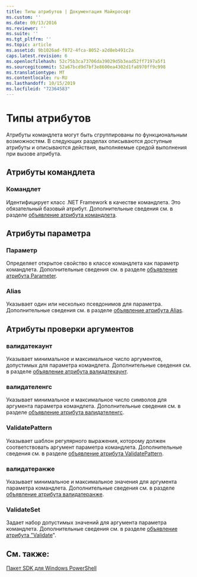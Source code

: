 ```yaml
---
title: Типы атрибутов | Документация Майкрософт
ms.custom: ''
ms.date: 09/13/2016
ms.reviewer: ''
ms.suite: ''
ms.tgt_pltfrm: ''
ms.topic: article
ms.assetid: 9b1026ad-f072-4fca-8052-a2d8eb491c2a
caps.latest.revision: 6
ms.openlocfilehash: 52c75b3ca73706da39029d5b3ead52ff7197a5f1
ms.sourcegitcommit: 52a67bcd9d7bf3e8600ea4302d1fa8970ff9c998
ms.translationtype: MT
ms.contentlocale: ru-RU
ms.lasthandoff: 10/15/2019
ms.locfileid: "72364583"
---
```

# <a name="attribute-types"></a>Типы атрибутов

Атрибуты командлета могут быть сгруппированы по функциональным возможностям.
В следующих разделах описываются доступные атрибуты и описываются действия, выполняемые средой выполнения при вызове атрибута.

## <a name="cmdlet-attributes"></a>Атрибуты командлета

### <a name="cmdlet"></a>Командлет

Идентифицирует класс .NET Framework в качестве командлета.
Это обязательный базовый атрибут.
Дополнительные сведения см. в разделе [объявление атрибута командлета](./cmdlet-attribute-declaration.md).

## <a name="parameter-attributes"></a>Атрибуты параметра

### <a name="parameter"></a>Параметр

Определяет открытое свойство в классе командлета как параметр командлета.
Дополнительные сведения см. в разделе [объявление атрибута Parameter](./parameter-attribute-declaration.md).

### <a name="alias"></a>Alias

Указывает один или несколько псевдонимов для параметра.
Дополнительные сведения см. в разделе [объявление атрибута Alias](./alias-attribute-declaration.md).

## <a name="argument-validation-attributes"></a>Атрибуты проверки аргументов

### <a name="validatecount"></a>валидатекаунт

Указывает минимальное и максимальное число аргументов, допустимых для параметра командлета.
Дополнительные сведения см. в разделе [объявление атрибута валидатекаунт](./validatecount-attribute-declaration.md).

### <a name="validatelength"></a>валидателенгс

Указывает минимальное и максимальное число символов для аргумента параметра командлета.
Дополнительные сведения см. в разделе [объявление атрибута валидателенгс](./validatelength-attribute-declaration.md).

### <a name="validatepattern"></a>ValidatePattern

Указывает шаблон регулярного выражения, которому должен соответствовать аргумент параметра командлета.
Дополнительные сведения см. в разделе [объявление атрибута ValidatePattern](./validatepattern-attribute-declaration.md).

### <a name="validaterange"></a>валидатеранже

Указывает минимальное и максимальное значения для аргумента параметра командлета.
Дополнительные сведения см. в разделе [объявление атрибута валидатеранже](./validaterange-attribute-declaration.md).

### <a name="validateset"></a>ValidateSet

Задает набор допустимых значений для аргумента параметра командлета.
Дополнительные сведения см. в разделе [объявление атрибута "Validate](./validateset-attribute-declaration.md)".

## <a name="see-also"></a>См. также:

[Пакет SDK для Windows PowerShell](../windows-powershell-reference.md)
